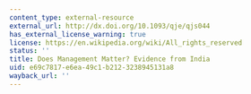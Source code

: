 ```yaml
---
content_type: external-resource
external_url: http://dx.doi.org/10.1093/qje/qjs044
has_external_license_warning: true
license: https://en.wikipedia.org/wiki/All_rights_reserved
status: ''
title: Does Management Matter? Evidence from India
uid: e69c7817-e6ea-49c1-b212-3238945131a8
wayback_url: ''
---
```

